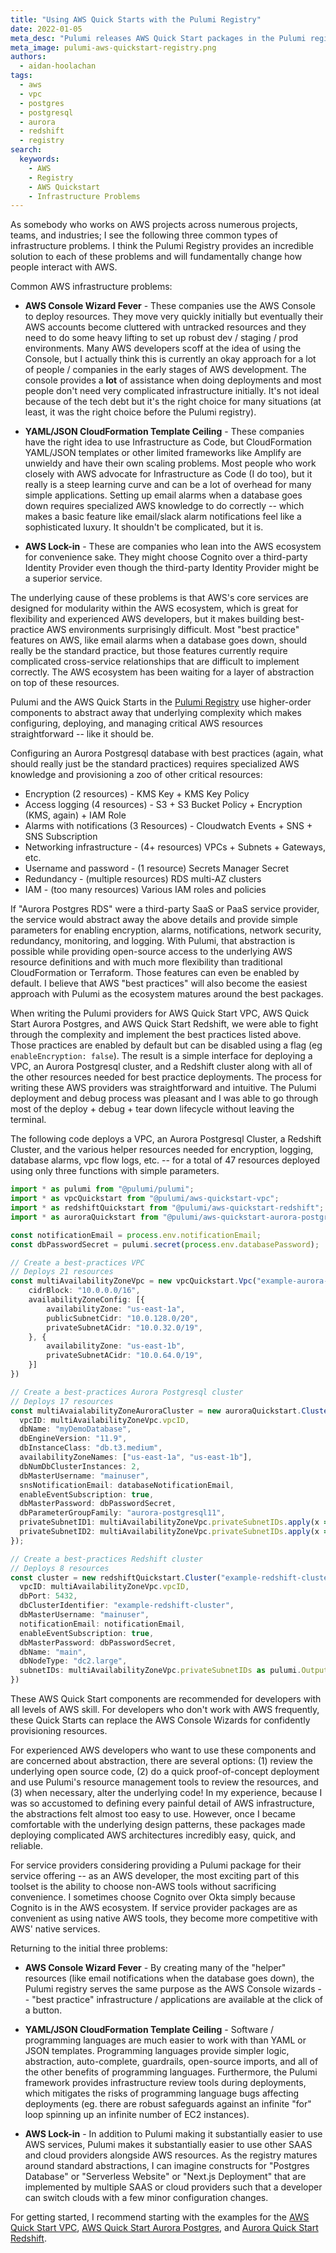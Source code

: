 ```yaml
---
title: "Using AWS Quick Starts with the Pulumi Registry"
date: 2022-01-05
meta_desc: "Pulumi releases AWS Quick Start packages in the Pulumi registry"
meta_image: pulumi-aws-quickstart-registry.png
authors:
  - aidan-hoolachan
tags:
  - aws
  - vpc
  - postgres
  - postgresql
  - aurora
  - redshift
  - registry
search:
  keywords:
    - AWS
    - Registry
    - AWS Quickstart
    - Infrastructure Problems
---
```


As somebody who works on AWS projects across numerous projects, teams, and industries; I see the following three common types of infrastructure problems. I think the Pulumi Registry provides an incredible solution to each of these problems and will fundamentally change how people interact with AWS.

<!--more-->

Common AWS infrastructure problems:

- **AWS Console Wizard Fever** - These companies use the AWS Console to deploy resources. They move very quickly initially but eventually their AWS accounts become cluttered with untracked resources and they need to do some heavy lifting to set up robust dev / staging / prod environments. Many AWS developers scoff at the idea of using the Console, but I actually think this is currently an okay approach for a lot of people / companies in the early stages of AWS development. The console provides a **lot** of assistance when doing deployments and most people don't need very complicated infrastructure initially. It's not ideal because of the tech debt but it's the right choice for many situations (at least, it was the right choice before the Pulumi registry).

- **YAML/JSON CloudFormation Template Ceiling** - These companies have the right idea to use Infrastructure as Code, but CloudFormation YAML/JSON templates or other limited frameworks like Amplify are unwieldy and have their own scaling problems. Most people who work closely with AWS advocate for Infrastructure as Code (I do too), but it really is a steep learning curve and can be a lot of overhead for many simple applications. Setting up email alarms when a database goes down requires specialized AWS knowledge to do correctly -- which makes a basic feature like email/slack alarm notifications feel like a sophisticated luxury. It shouldn't be complicated, but it is.

- **AWS Lock-in** - These are companies who lean into the AWS ecosystem for convenience sake. They might choose Cognito over a third-party Identity Provider even though the third-party Identity Provider might be a superior service.

The underlying cause of these problems is that AWS's core services are designed for modularity within the AWS ecosystem, which is great for flexibility and experienced AWS developers, but it makes building best-practice AWS environments surprisingly difficult. Most "best practice" features on AWS, like email alarms when a database goes down, should really be the standard practice, but those features currently require complicated cross-service relationships that are difficult to implement correctly. The AWS ecosystem has been waiting for a layer of abstraction on top of these resources.

Pulumi and the AWS Quick Starts in the [Pulumi Registry](https://www.pulumi.com/registry/) use higher-order components to abstract away that underlying complexity which makes configuring, deploying, and managing critical AWS resources straightforward -- like it should be.

Configuring an Aurora Postgresql database with best practices (again, what should really just be the standard practices) requires specialized AWS knowledge and provisioning a zoo of other critical resources:

- Encryption (2 resources) - KMS Key + KMS Key Policy
- Access logging (4 resources) - S3 + S3 Bucket Policy + Encryption (KMS, again) + IAM Role
- Alarms with notifications (3 Resources) - Cloudwatch Events + SNS + SNS Subscription
- Networking infrastructure - (4+ resources) VPCs + Subnets + Gateways, etc.
- Username and password - (1 resource) Secrets Manager Secret
- Redundancy - (multiple resources) RDS multi-AZ clusters
- IAM - (too many resources) Various IAM roles and policies

If "Aurora Postgres RDS" were a third-party SaaS or PaaS service provider, the service would abstract away the above details and provide simple parameters for enabling encryption, alarms, notifications, network security, redundancy, monitoring, and logging. With Pulumi, that abstraction is possible while providing open-source access to the underlying AWS resource definitions and with much more flexibility than traditional CloudFormation or Terraform. Those features can even be enabled by default. I believe that AWS "best practices" will also become the easiest approach with Pulumi as the ecosystem matures around the best packages.

When writing the Pulumi providers for AWS Quick Start VPC, AWS Quick Start Aurora Postgres, and AWS Quick Start Redshift, we were able to fight through the complexity and implement the best practices listed above. Those practices are enabled by default but can be disabled using a flag (eg `enableEncryption: false`). The result is a simple interface for deploying a VPC, an Aurora Postgresql cluster, and a Redshift cluster along with all of the other resources needed for best practice deployments. The process for writing these AWS providers was straightforward and intuitive. The Pulumi deployment and debug process was pleasant and I was able to go through most of the deploy + debug + tear down lifecycle without leaving the terminal.

The following code deploys a VPC, an Aurora Postgresql Cluster, a Redshift Cluster, and the various helper resources needed for encryption, logging, database alarms, vpc flow logs, etc. -- for a total of 47 resources deployed using only three functions with simple parameters.

```typescript
import * as pulumi from "@pulumi/pulumi";
import * as vpcQuickstart from "@pulumi/aws-quickstart-vpc";
import * as redshiftQuickstart from "@pulumi/aws-quickstart-redshift";
import * as auroraQuickstart from "@pulumi/aws-quickstart-aurora-postgres";

const notificationEmail = process.env.notificationEmail;
const dbPasswordSecret = pulumi.secret(process.env.databasePassword);

// Create a best-practices VPC
// Deploys 21 resources
const multiAvailabilityZoneVpc = new vpcQuickstart.Vpc("example-aurora-vpc", {
    cidrBlock: "10.0.0.0/16",
    availabilityZoneConfig: [{
        availabilityZone: "us-east-1a",
        publicSubnetCidr: "10.0.128.0/20",
        privateSubnetACidr: "10.0.32.0/19",
    }, {
        availabilityZone: "us-east-1b",
        privateSubnetACidr: "10.0.64.0/19",
    }]
})

// Create a best-practices Aurora Postgresql cluster
// Deploys 17 resources
const multiAvaialabilityZoneAuroraCluster = new auroraQuickstart.Cluster("example-aurora-cluster", {
  vpcID: multiAvailabilityZoneVpc.vpcID,
  dbName: "myDemoDatabase",
  dbEngineVersion: "11.9",
  dbInstanceClass: "db.t3.medium",
  availabilityZoneNames: ["us-east-1a", "us-east-1b"],
  dbNumDbClusterInstances: 2,
  dbMasterUsername: "mainuser",
  snsNotificationEmail: databaseNotificationEmail,
  enableEventSubscription: true,
  dbMasterPassword: dbPasswordSecret,
  dbParameterGroupFamily: "aurora-postgresql11",
  privateSubnetID1: multiAvailabilityZoneVpc.privateSubnetIDs.apply(x => x![0]),
  privateSubnetID2: multiAvailabilityZoneVpc.privateSubnetIDs.apply(x => x![1]),
});

// Create a best-practices Redshift cluster
// Deploys 8 resources
const cluster = new redshiftQuickstart.Cluster("example-redshift-cluster", {
  vpcID: multiAvailabilityZoneVpc.vpcID,
  dbPort: 5432,
  dbClusterIdentifier: "example-redshift-cluster",
  dbMasterUsername: "mainuser",
  notificationEmail: notificationEmail,
  enableEventSubscription: true,
  dbMasterPassword: dbPasswordSecret,
  dbName: "main",
  dbNodeType: "dc2.large",
  subnetIDs: multiAvailabilityZoneVpc.privateSubnetIDs as pulumi.Output<string[]>
})

```

These AWS Quick Start components are recommended for developers with all levels of AWS skill. For developers who don't work with AWS frequently, these Quick Starts can replace the AWS Console Wizards for confidently provisioning resources.

For experienced AWS developers who want to use these components and are concerned about abstraction, there are several options: (1) review the underlying open source code, (2) do a quick proof-of-concept deployment and use Pulumi's resource management tools to review the resources, and (3) when necessary, alter the underlying code! In my experience, because I was so accustomed to defining every painful detail of AWS infrastructure, the abstractions felt almost too easy to use. However, once I became comfortable with the underlying design patterns, these packages made deploying complicated AWS architectures incredibly easy, quick, and reliable.

For service providers considering providing a Pulumi package for their service offering -- as an AWS developer, the most exciting part of this toolset is the ability to choose non-AWS tools without sacrificing convenience. I sometimes choose Cognito over Okta simply because Cognito is in the AWS ecosystem. If service provider packages are as convenient as using native AWS tools, they become more competitive with AWS' native services.

Returning to the initial three problems:

- **AWS Console Wizard Fever** - By creating many of the "helper" resources (like email notifications when the database goes down), the Pulumi registry serves the same purpose as the AWS Console wizards -- "best practice" infrastructure / applications are available at the click of a button.

- **YAML/JSON CloudFormation Template Ceiling** - Software / programming languages are much easier to work with than YAML or JSON templates. Programming languages provide simpler logic, abstraction, auto-complete, guardrails, open-source imports, and all of the other benefits of programming languages. Furthermore, the Pulumi framework provides infrastructure review tools during deployments, which mitigates the risks of programming language bugs affecting deployments (eg. there are robust safeguards against an infinite "for" loop spinning up an infinite number of EC2 instances).

- **AWS Lock-in** - In addition to Pulumi making it substantially easier to use AWS services, Pulumi makes it substantially easier to use other SAAS and cloud providers alongside AWS resources. As the registry matures around standard abstractions, I can imagine constructs for "Postgres Database" or "Serverless Website" or "Next.js Deployment" that are implemented by multiple SAAS or cloud providers such that a developer can switch clouds with a few minor configuration changes.

For getting started, I recommend starting with the examples for the [AWS Quick Start VPC](https://github.com/pulumi/pulumi-aws-quickstart-vpc/tree/main/examples), [AWS Quick Start Aurora Postgres](https://github.com/pulumi/pulumi-aws-quickstart-aurora-postgres/tree/master/examples), and [Aurora Quick Start Redshift](https://github.com/pulumi/pulumi-aws-quickstart-redshift/tree/main/examples).
